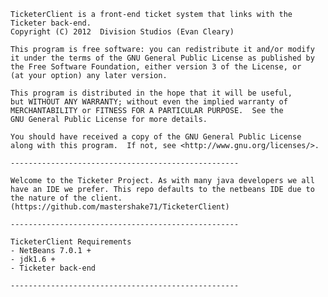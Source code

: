     TicketerClient is a front-end ticket system that links with the Ticketer back-end.
    Copyright (C) 2012  Division Studios (Evan Cleary)

    This program is free software: you can redistribute it and/or modify
    it under the terms of the GNU General Public License as published by
    the Free Software Foundation, either version 3 of the License, or
    (at your option) any later version.

    This program is distributed in the hope that it will be useful,
    but WITHOUT ANY WARRANTY; without even the implied warranty of
    MERCHANTABILITY or FITNESS FOR A PARTICULAR PURPOSE.  See the
    GNU General Public License for more details.

    You should have received a copy of the GNU General Public License
    along with this program.  If not, see <http://www.gnu.org/licenses/>.
    
    ---------------------------------------------------
    
    Welcome to the Ticketer Project. As with many java developers we all have an IDE we prefer. This repo defaults to the netbeans IDE due to the nature of the client.(https://github.com/mastershake71/TicketerClient)
    
    ---------------------------------------------------
    
    TicketerClient Requirements
    - NetBeans 7.0.1 +
    - jdk1.6 +
    - Ticketer back-end
    
    ---------------------------------------------------